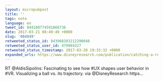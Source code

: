 ```yaml
---
layout: micropubpost
title: ''
tags: note
language: en
tweet_id: 844108774591860736
date: 2017-03-21 08:49:49 +0000
slug: '084949'
retweeted_status_id: 843908383212290048
retweeted_status_user_id: 479984327
retweeted_status_timestamp: 2017-03-20 19:33:32 +0000
expanded_urls: https://www.disneyresearch.com/publication/catching-a-real-ball-in-virtual-reality/,https://twitter.com/AldisSipolins/status/843908383212290048/photo/1
---
```

RT @AldisSipolins: Fascinating to see how #UX shapes user behavior in #VR. Visualizing a ball vs. its trajectory. via @DisneyResearch https…
